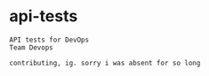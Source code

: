 # api-tests
    API tests for DevOps
    Team Devops

    contributing, ig. sorry i was absent for so long